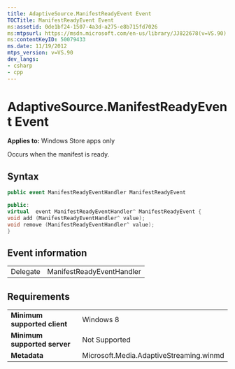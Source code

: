 ```yaml
---
title: AdaptiveSource.ManifestReadyEvent Event
TOCTitle: ManifestReadyEvent Event
ms:assetid: 0de1bf24-1507-4a3d-a275-e8b715fd7026
ms:mtpsurl: https://msdn.microsoft.com/en-us/library/JJ822678(v=VS.90)
ms:contentKeyID: 50079433
ms.date: 11/19/2012
mtps_version: v=VS.90
dev_langs:
- csharp
- cpp
---
```


# AdaptiveSource.ManifestReadyEvent Event

**Applies to:** Windows Store apps only

Occurs when the manifest is ready.

## Syntax

```csharp
public event ManifestReadyEventHandler ManifestReadyEvent
```

```cpp
public:
virtual  event ManifestReadyEventHandler^ ManifestReadyEvent {
void add (ManifestReadyEventHandler^ value);
void remove (ManifestReadyEventHandler^ value);
}
```

## Event information

|||
|--- |--- |
|Delegate|ManifestReadyEventHandler|


## Requirements

|||
|--- |--- |
|**Minimum supported client**|Windows 8|
|**Minimum supported server**|Not Supported|
|**Metadata**|Microsoft.Media.AdaptiveStreaming.winmd|


